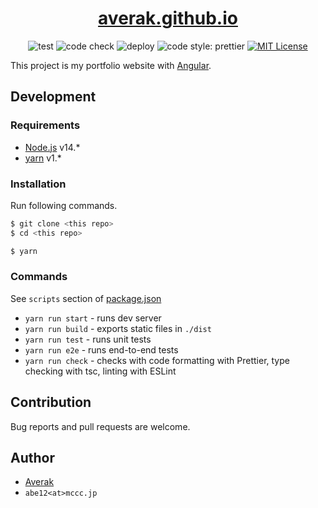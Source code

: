 <div align="center">

# [averak.github.io](https://averak.github.io/)

![test](https://github.com/averak/averak.github.io/workflows/test/badge.svg)
![code check](https://github.com/averak/averak.github.io/workflows/code%20check/badge.svg)
![deploy](https://github.com/averak/averak.github.io/workflows/deploy/badge.svg)
![code style: prettier](https://img.shields.io/badge/code_style-prettier-ff69b4.svg)
[![MIT License](http://img.shields.io/badge/license-MIT-blue.svg?style=flat)](LICENSE)

</div>

This project is my portfolio website with [Angular](https://github.com/angular/angular).

## Development

### Requirements

- [Node.js](https://nodejs.org/) v14.\*
- [yarn](https://yarnpkg.com/) v1.\*

### Installation

Run following commands.

```sh
$ git clone <this repo>
$ cd <this repo>

$ yarn
```

### Commands

See `scripts` section of [package.json](./package.json)

- `yarn run start` - runs dev server
- `yarn run build` - exports static files in `./dist`
- `yarn run test` - runs unit tests
- `yarn run e2e` - runs end-to-end tests
- `yarn run check` - checks with code formatting with Prettier, type checking with tsc, linting with ESLint

## Contribution

Bug reports and pull requests are welcome.

## Author

- [Averak](https://github.com/averak/)
- `abe12<at>mccc.jp`
